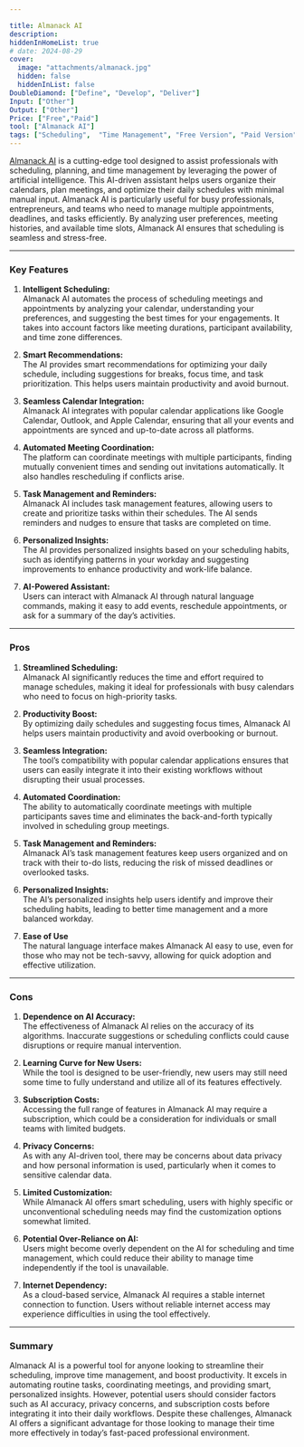 ```yaml
---

title: Almanack AI  
description:  
hiddenInHomeList: true  
# date: 2024-08-29  
cover:  
  image: "attachments/almanack.jpg"  
  hidden: false  
  hiddenInList: false  
DoubleDiamond: ["Define", "Develop", "Deliver"]
Input: ["Other"]
Output: ["Other"]
Price: ["Free","Paid"]
tool: ["Almanack AI"]  
tags: ["Scheduling",  "Time Management", "Free Version", "Paid Version"]
---
```


[Almanack AI](https://almanack.ai/) is a cutting-edge tool designed to assist professionals with scheduling, planning, and time management by leveraging the power of artificial intelligence. This AI-driven assistant helps users organize their calendars, plan meetings, and optimize their daily schedules with minimal manual input. Almanack AI is particularly useful for busy professionals, entrepreneurs, and teams who need to manage multiple appointments, deadlines, and tasks efficiently. By analyzing user preferences, meeting histories, and available time slots, Almanack AI ensures that scheduling is seamless and stress-free.

---

### **Key Features**

1. **Intelligent Scheduling:**  
   Almanack AI automates the process of scheduling meetings and appointments by analyzing your calendar, understanding your preferences, and suggesting the best times for your engagements. It takes into account factors like meeting durations, participant availability, and time zone differences.

2. **Smart Recommendations:**  
   The AI provides smart recommendations for optimizing your daily schedule, including suggestions for breaks, focus time, and task prioritization. This helps users maintain productivity and avoid burnout.

3. **Seamless Calendar Integration:**  
   Almanack AI integrates with popular calendar applications like Google Calendar, Outlook, and Apple Calendar, ensuring that all your events and appointments are synced and up-to-date across all platforms.

4. **Automated Meeting Coordination:**  
   The platform can coordinate meetings with multiple participants, finding mutually convenient times and sending out invitations automatically. It also handles rescheduling if conflicts arise.

5. **Task Management and Reminders:**  
   Almanack AI includes task management features, allowing users to create and prioritize tasks within their schedules. The AI sends reminders and nudges to ensure that tasks are completed on time.

6. **Personalized Insights:**  
   The AI provides personalized insights based on your scheduling habits, such as identifying patterns in your workday and suggesting improvements to enhance productivity and work-life balance.

7. **AI-Powered Assistant:**  
   Users can interact with Almanack AI through natural language commands, making it easy to add events, reschedule appointments, or ask for a summary of the day’s activities.

---

### **Pros**

1. **Streamlined Scheduling:**  
   Almanack AI significantly reduces the time and effort required to manage schedules, making it ideal for professionals with busy calendars who need to focus on high-priority tasks.

2. **Productivity Boost:**  
   By optimizing daily schedules and suggesting focus times, Almanack AI helps users maintain productivity and avoid overbooking or burnout.

3. **Seamless Integration:**  
   The tool’s compatibility with popular calendar applications ensures that users can easily integrate it into their existing workflows without disrupting their usual processes.

4. **Automated Coordination:**  
   The ability to automatically coordinate meetings with multiple participants saves time and eliminates the back-and-forth typically involved in scheduling group meetings.

5. **Task Management and Reminders:**  
   Almanack AI’s task management features keep users organized and on track with their to-do lists, reducing the risk of missed deadlines or overlooked tasks.

6. **Personalized Insights:**  
   The AI’s personalized insights help users identify and improve their scheduling habits, leading to better time management and a more balanced workday.

7. **Ease of Use**  
   The natural language interface makes Almanack AI easy to use, even for those who may not be tech-savvy, allowing for quick adoption and effective utilization.

---

### **Cons**

1. **Dependence on AI Accuracy:**  
   The effectiveness of Almanack AI relies on the accuracy of its algorithms. Inaccurate suggestions or scheduling conflicts could cause disruptions or require manual intervention.

2. **Learning Curve for New Users:**  
   While the tool is designed to be user-friendly, new users may still need some time to fully understand and utilize all of its features effectively.

3. **Subscription Costs:**  
   Accessing the full range of features in Almanack AI may require a subscription, which could be a consideration for individuals or small teams with limited budgets.

4. **Privacy Concerns:**  
   As with any AI-driven tool, there may be concerns about data privacy and how personal information is used, particularly when it comes to sensitive calendar data.

5. **Limited Customization:**  
   While Almanack AI offers smart scheduling, users with highly specific or unconventional scheduling needs may find the customization options somewhat limited.

6. **Potential Over-Reliance on AI:**  
   Users might become overly dependent on the AI for scheduling and time management, which could reduce their ability to manage time independently if the tool is unavailable.

7. **Internet Dependency:**  
   As a cloud-based service, Almanack AI requires a stable internet connection to function. Users without reliable internet access may experience difficulties in using the tool effectively.

---

### **Summary**

Almanack AI is a powerful tool for anyone looking to streamline their scheduling, improve time management, and boost productivity. It excels in automating routine tasks, coordinating meetings, and providing smart, personalized insights. However, potential users should consider factors such as AI accuracy, privacy concerns, and subscription costs before integrating it into their daily workflows. Despite these challenges, Almanack AI offers a significant advantage for those looking to manage their time more effectively in today’s fast-paced professional environment.
